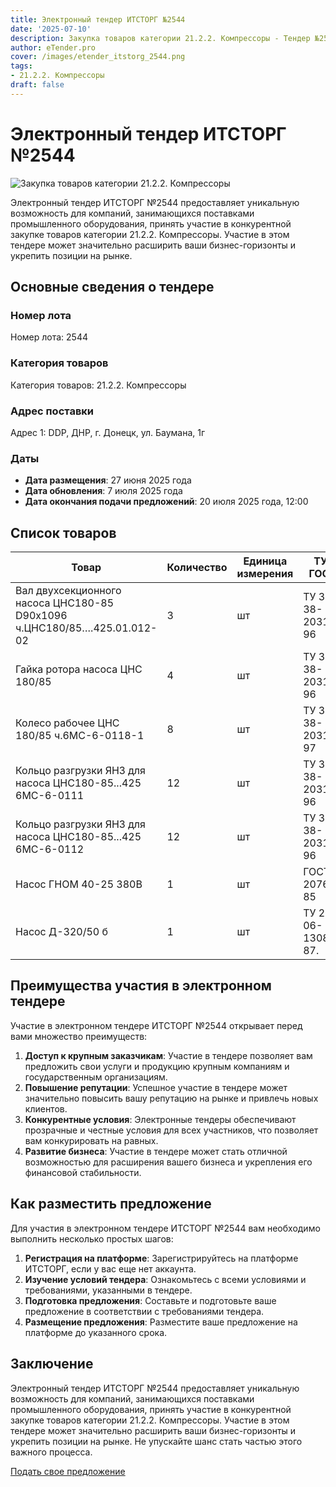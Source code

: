 ```yaml
---
title: Электронный тендер ИТСТОРГ №2544
date: '2025-07-10'
description: Закупка товаров категории 21.2.2. Компрессоры - Тендер №2544
author: eTender.pro
cover: /images/etender_itstorg_2544.png
tags:
- 21.2.2. Компрессоры
draft: false
---
```

# Электронный тендер ИТСТОРГ №2544

![Закупка товаров категории 21.2.2. Компрессоры](/images/etender_itstorg_2544.png)

Электронный тендер ИТСТОРГ №2544 предоставляет уникальную возможность для компаний, занимающихся поставками промышленного оборудования, принять участие в конкурентной закупке товаров категории 21.2.2. Компрессоры. Участие в этом тендере может значительно расширить ваши бизнес-горизонты и укрепить позиции на рынке.

## Основные сведения о тендере

### Номер лота
Номер лота: 2544

### Категория товаров
Категория товаров: 21.2.2. Компрессоры

### Адрес поставки
Адрес 1: DDP, ДНР, г. Донецк, ул. Баумана, 1г

### Даты
- **Дата размещения**: 27 июня 2025 года
- **Дата обновления**: 7 июля 2025 года
- **Дата окончания подачи предложений**: 20 июля 2025 года, 12:00

## Список товаров

| Товар                                                                                         | Количество | Единица измерения | ТУ/ГОСТ                                          | Сертификат |
|----------------------------------------------------------------------------------------------|------------|-------------------|----------------------------------------------------|------------|
| Вал двухсекционного насоса ЦНС180-85 D90х1096 ч.ЦНС180/85….425.01.012-02                     | 3          | шт                | ТУ 34-38-20310-96                                | Нет        |
| Гайка ротора насоса ЦНС 180/85                                                                | 4          | шт                | ТУ 34-38-20310-96                                | Нет        |
| Колесо рабочее ЦНС 180/85 ч.6МС-6-0118-1                                                    | 8          | шт                | ТУ 34-38-20310-97                                | Нет        |
| Кольцо разгрузки ЯНЗ для насоса ЦНС180-85...425 6МС-6-0111                                  | 12         | шт                | ТУ 34-38-20310-96                                | Нет        |
| Кольцо разгрузки ЯНЗ для насоса ЦНС180-85...425 6МС-6-0112                                  | 12         | шт                | ТУ 34-38-20310-96                                | Нет        |
| Насос ГНОМ 40-25 380В                                                                       | 1          | шт                | ГОСТ 20763-85                                   | Нет        |
| Насос Д-320/50 б                                                                             | 1          | шт                | ТУ 26-06-1308-87.                                | Нет        |

## Преимущества участия в электронном тендере

Участие в электронном тендере ИТСТОРГ №2544 открывает перед вами множество преимуществ:

1. **Доступ к крупным заказчикам**: Участие в тендере позволяет вам предложить свои услуги и продукцию крупным компаниям и государственным организациям.
2. **Повышение репутации**: Успешное участие в тендере может значительно повысить вашу репутацию на рынке и привлечь новых клиентов.
3. **Конкурентные условия**: Электронные тендеры обеспечивают прозрачные и честные условия для всех участников, что позволяет вам конкурировать на равных.
4. **Развитие бизнеса**: Участие в тендере может стать отличной возможностью для расширения вашего бизнеса и укрепления его финансовой стабильности.

## Как разместить предложение

Для участия в электронном тендере ИТСТОРГ №2544 вам необходимо выполнить несколько простых шагов:

1. **Регистрация на платформе**: Зарегистрируйтесь на платформе ИТСТОРГ, если у вас еще нет аккаунта.
2. **Изучение условий тендера**: Ознакомьтесь с всеми условиями и требованиями, указанными в тендере.
3. **Подготовка предложения**: Составьте и подготовьте ваше предложение в соответствии с требованиями тендера.
4. **Размещение предложения**: Разместите ваше предложение на платформе до указанного срока.

## Заключение

Электронный тендер ИТСТОРГ №2544 предоставляет уникальную возможность для компаний, занимающихся поставками промышленного оборудования, принять участие в конкурентной закупке товаров категории 21.2.2. Компрессоры. Участие в этом тендере может значительно расширить ваши бизнес-горизонты и укрепить позиции на рынке. Не упускайте шанс стать частью этого важного процесса.

[Подать свое предложение](https://itstorg.ru/tender-2544?utm_source=etender)
